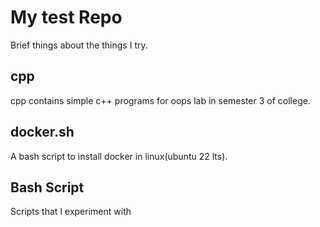 # My test Repo 

Brief things about the things I try.

<h2>cpp</h2>
cpp contains simple c++ programs for oops lab in semester 3 of college.

<h2>docker.sh</h2> 
A bash script to install docker in linux(ubuntu 22 lts).

## Bash Script
Scripts that I experiment with

